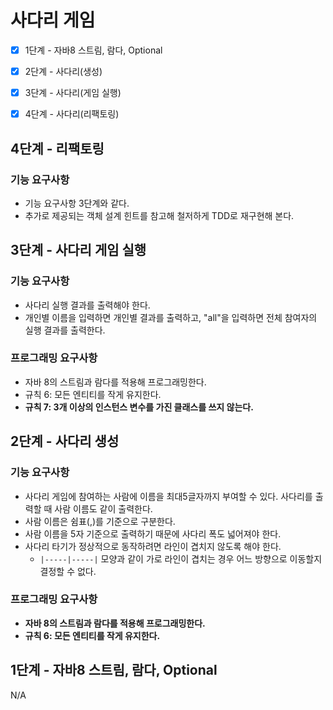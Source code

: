 # 사다리 게임
- [x] 1단계 - 자바8 스트림, 람다, Optional
- [x] 2단계 - 사다리(생성)
- [x] 3단계 - 사다리(게임 실행)
- [x] 4단계 - 사다리(리팩토링)



## 4단계 - 리팩토링

### 기능 요구사항

- 기능 요구사항 3단계와 같다.
- 추가로 제공되는 객체 설계 힌트를 참고해 철저하게 TDD로 재구현해 본다.



## 3단계 - 사다리 게임 실행

### 기능 요구사항

- 사다리 실행 결과를 출력해야 한다.
- 개인별 이름을 입력하면 개인별 결과를 출력하고, "all"을 입력하면 전체 참여자의 실행 결과를 출력한다.

### 프로그래밍 요구사항

- 자바 8의 스트림과 람다를 적용해 프로그래밍한다.
- 규칙 6: 모든 엔티티를 작게 유지한다.
- **규칙 7: 3개 이상의 인스턴스 변수를 가진 클래스를 쓰지 않는다.**



## 2단계 - 사다리 생성

### 기능 요구사항

- 사다리 게임에 참여하는 사람에 이름을 최대5글자까지 부여할 수 있다. 사다리를 출력할 때 사람 이름도 같이 출력한다.
- 사람 이름은 쉼표(,)를 기준으로 구분한다.
- 사람 이름을 5자 기준으로 출력하기 때문에 사다리 폭도 넓어져야 한다.
- 사다리 타기가 정상적으로 동작하려면 라인이 겹치지 않도록 해야 한다.
  - `|-----|-----|` 모양과 같이 가로 라인이 겹치는 경우 어느 방향으로 이동할지 결정할 수 없다.

### 프로그래밍 요구사항

- **자바 8의 스트림과 람다를 적용해 프로그래밍한다.**
- **규칙 6: 모든 엔티티를 작게 유지한다.**



## 1단계 - 자바8 스트림, 람다, Optional

N/A